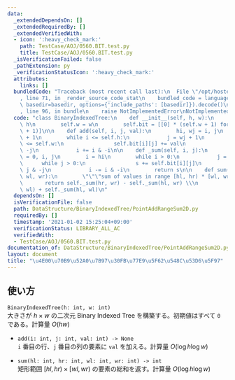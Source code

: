 ```yaml
---
data:
  _extendedDependsOn: []
  _extendedRequiredBy: []
  _extendedVerifiedWith:
  - icon: ':heavy_check_mark:'
    path: TestCase/AOJ/0560.BIT.test.py
    title: TestCase/AOJ/0560.BIT.test.py
  _isVerificationFailed: false
  _pathExtension: py
  _verificationStatusIcon: ':heavy_check_mark:'
  attributes:
    links: []
  bundledCode: "Traceback (most recent call last):\n  File \"/opt/hostedtoolcache/Python/3.9.5/x64/lib/python3.9/site-packages/onlinejudge_verify/documentation/build.py\"\
    , line 71, in _render_source_code_stat\n    bundled_code = language.bundle(stat.path,\
    \ basedir=basedir, options={'include_paths': [basedir]}).decode()\n  File \"/opt/hostedtoolcache/Python/3.9.5/x64/lib/python3.9/site-packages/onlinejudge_verify/languages/python.py\"\
    , line 96, in bundle\n    raise NotImplementedError\nNotImplementedError\n"
  code: "class BinaryIndexedTree:\n    def __init__(self, h, w):\n        self.h =\
    \ h\n        self.w = w\n        self.bit = [[0] * (self.w + 1) for _ in range(self.h\
    \ + 1)]\n\n    def add(self, i, j, val):\n        hi, wj = i, j\n        i = hi\
    \ + 1\n        while i <= self.h:\n            j = wj + 1\n            while j\
    \ <= self.w:\n                self.bit[i][j] += val\n                j += j &\
    \ -j\n            i += i & -i\n\n    def _sum(self, i, j):\n        s, hi, wj\
    \ = 0, i, j\n        i = hi\n        while i > 0:\n            j = wj\n      \
    \      while j > 0:\n                s += self.bit[i][j]\n                j -=\
    \ j & -j\n            i -= i & -i\n        return s\n\n    def sum(self, hl, hr,\
    \ wl, wr):\n        \"\"\"sum of values in range [hl, hr) * [wl, wr)\"\"\"\n \
    \       return self._sum(hr, wr) - self._sum(hl, wr) \\\n               - self._sum(hr,\
    \ wl) + self._sum(hl, wl)\n"
  dependsOn: []
  isVerificationFile: false
  path: DataStructure/BinaryIndexedTree/PointAddRangeSum2D.py
  requiredBy: []
  timestamp: '2021-01-02 15:25:04+09:00'
  verificationStatus: LIBRARY_ALL_AC
  verifiedWith:
  - TestCase/AOJ/0560.BIT.test.py
documentation_of: DataStructure/BinaryIndexedTree/PointAddRangeSum2D.py
layout: document
title: "\u4E00\u70B9\u52A0\u7B97\u30FB\u77E9\u5F62\u548C\u53D6\u5F97"
---
```


## 使い方
`BinaryIndexedTree(h: int, w: int)`  
大きさが $h × w$ の二次元 Binary Indexed Tree を構築する。初期値はすべて `0` である。計算量 $O(hw)$

- `add(i: int, j: int, val: int) -> None`  
`i` 番目の行、`j` 番目の列の要素に `val` を加える。計算量 $O(\log h\log w)$

- `sum(hl: int, hr: int, wl: int, wr: int) -> int`  
矩形範囲 $\lbrack hl, hr) × \lbrack wl, wr)$ の要素の総和を返す。計算量 $O(\log h\log w)$
